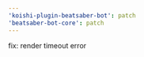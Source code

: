 ```yaml
---
'koishi-plugin-beatsaber-bot': patch
'beatsaber-bot-core': patch
---
```


fix: render timeout error
